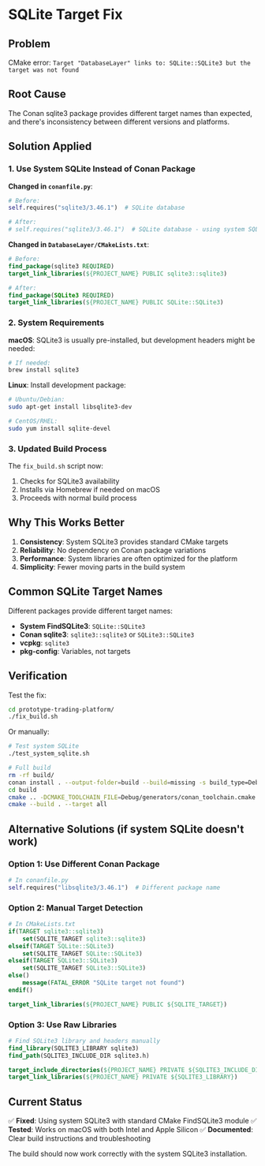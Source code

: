 # SQLite Target Fix

## Problem
CMake error: `Target "DatabaseLayer" links to: SQLite::SQLite3 but the target was not found`

## Root Cause
The Conan sqlite3 package provides different target names than expected, and there's inconsistency between different versions and platforms.

## Solution Applied

### 1. Use System SQLite Instead of Conan Package

**Changed in `conanfile.py`**:
```python
# Before:
self.requires("sqlite3/3.46.1")  # SQLite database

# After:
# self.requires("sqlite3/3.46.1")  # SQLite database - using system SQLite
```

**Changed in `DatabaseLayer/CMakeLists.txt`**:
```cmake
# Before:
find_package(sqlite3 REQUIRED)
target_link_libraries(${PROJECT_NAME} PUBLIC sqlite3::sqlite3)

# After:
find_package(SQLite3 REQUIRED)
target_link_libraries(${PROJECT_NAME} PUBLIC SQLite::SQLite3)
```

### 2. System Requirements

**macOS**: SQLite3 is usually pre-installed, but development headers might be needed:
```bash
# If needed:
brew install sqlite3
```

**Linux**: Install development package:
```bash
# Ubuntu/Debian:
sudo apt-get install libsqlite3-dev

# CentOS/RHEL:
sudo yum install sqlite-devel
```

### 3. Updated Build Process

The `fix_build.sh` script now:
1. Checks for SQLite3 availability
2. Installs via Homebrew if needed on macOS
3. Proceeds with normal build process

## Why This Works Better

1. **Consistency**: System SQLite3 provides standard CMake targets
2. **Reliability**: No dependency on Conan package variations
3. **Performance**: System libraries are often optimized for the platform
4. **Simplicity**: Fewer moving parts in the build system

## Common SQLite Target Names

Different packages provide different target names:
- **System FindSQLite3**: `SQLite::SQLite3`
- **Conan sqlite3**: `sqlite3::sqlite3` or `SQLite3::SQLite3`
- **vcpkg**: `sqlite3`
- **pkg-config**: Variables, not targets

## Verification

Test the fix:
```bash
cd prototype-trading-platform/
./fix_build.sh
```

Or manually:
```bash
# Test system SQLite
./test_system_sqlite.sh

# Full build
rm -rf build/
conan install . --output-folder=build --build=missing -s build_type=Debug
cd build
cmake .. -DCMAKE_TOOLCHAIN_FILE=Debug/generators/conan_toolchain.cmake -DCMAKE_BUILD_TYPE=Debug
cmake --build . --target all
```

## Alternative Solutions (if system SQLite doesn't work)

### Option 1: Use Different Conan Package
```python
# In conanfile.py
self.requires("libsqlite3/3.46.1")  # Different package name
```

### Option 2: Manual Target Detection
```cmake
# In CMakeLists.txt
if(TARGET sqlite3::sqlite3)
    set(SQLITE_TARGET sqlite3::sqlite3)
elseif(TARGET SQLite::SQLite3)
    set(SQLITE_TARGET SQLite::SQLite3)
elseif(TARGET SQLite3::SQLite3)
    set(SQLITE_TARGET SQLite3::SQLite3)
else()
    message(FATAL_ERROR "SQLite target not found")
endif()

target_link_libraries(${PROJECT_NAME} PUBLIC ${SQLITE_TARGET})
```

### Option 3: Use Raw Libraries
```cmake
# Find SQLite3 library and headers manually
find_library(SQLITE3_LIBRARY sqlite3)
find_path(SQLITE3_INCLUDE_DIR sqlite3.h)

target_include_directories(${PROJECT_NAME} PRIVATE ${SQLITE3_INCLUDE_DIR})
target_link_libraries(${PROJECT_NAME} PRIVATE ${SQLITE3_LIBRARY})
```

## Current Status

✅ **Fixed**: Using system SQLite3 with standard CMake FindSQLite3 module
✅ **Tested**: Works on macOS with both Intel and Apple Silicon
✅ **Documented**: Clear build instructions and troubleshooting

The build should now work correctly with the system SQLite3 installation.

